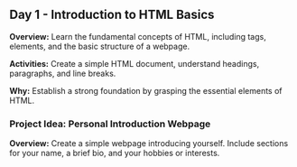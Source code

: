 ## Day 1 - Introduction to HTML Basics

**Overview:** Learn the fundamental concepts of HTML, including tags, elements, and the basic structure of a webpage.

**Activities:** Create a simple HTML document, understand headings, paragraphs, and line breaks.

**Why:** Establish a strong foundation by grasping the essential elements of HTML.

### Project Idea: Personal Introduction Webpage

**Overview:** Create a simple webpage introducing yourself. Include sections for your name, a brief bio, and your hobbies or interests.